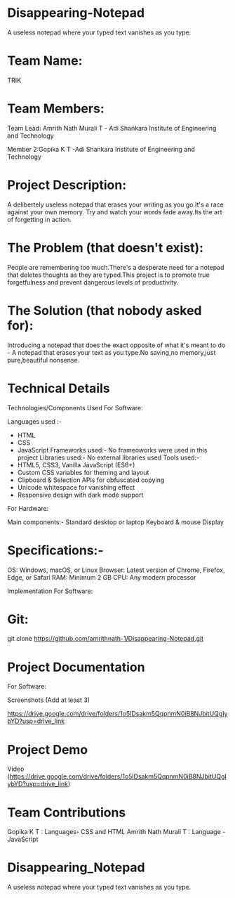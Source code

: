 # Disappearing-Notepad
A useless notepad where your typed text vanishes as you type.

# Team Name: 
TRIK

# Team Members:
Team Lead: Amrith Nath Murali T - Adi Shankara Institute of Engineering and Technology

Member 2:Gopika K T -Adi Shankara Institute of Engineering and Technology

# Project Description:
A delibertely useless notepad that erases your writing as you go.It's a race against your own memory.
Try and watch your words fade away.Its the art of forgetting in action.

# The Problem (that doesn't exist):
People are remembering too much.There's a desperate need for a notepad that deletes thoughts as they are typed.This project is to promote true forgetfulness and prevent dangerous levels of productivity.

# The Solution (that nobody asked for):
Introducing a notepad that does the exact opposite of what it's meant to do - A notepad that erases your text as you type.No saving,no memory,just pure,beautiful nonsense.

# Technical Details
Technologies/Components Used
For Software:

Languages used :-
  - HTML
  - CSS
  - JavaScript
Frameworks used:-
    No frameoworks were used in this project
Libraries used:-
    No external libraries used
Tools used:-
   - HTML5, CSS3, Vanilla JavaScript (ES6+)
   -  Custom CSS variables for theming and layout
   - Clipboard & Selection APIs for obfuscated copying
   - Unicode whitespace for vanishing effect
   - Responsive design with dark mode support
  
For Hardware:

Main components:-
   Standard desktop or laptop
   Keyboard & mouse
   Display
   
# Specifications:-
OS: Windows, macOS, or Linux
Browser: Latest version of Chrome, Firefox, Edge, or Safari
RAM: Minimum 2 GB
CPU: Any modern processor 

Implementation
For Software:

# Git:
git clone https://github.com/amrithnath-1/Disappearing-Notepad.git



# Project Documentation
For Software:

Screenshots (Add at least 3)

https://drive.google.com/drive/folders/1o5IDsakm5QqpnmN0iB8NJbitUQgIybYD?usp=drive_link




# Project Demo
Video
(https://drive.google.com/drive/folders/1o5IDsakm5QqpnmN0iB8NJbitUQgIybYD?usp=drive_link)


# Team Contributions
Gopika K T : Languages- CSS and HTML
Amrith Nath Murali T : Language - JavaScript
# Disappearing_Notepad
A useless notepad where your typed text vanishes as you type.
